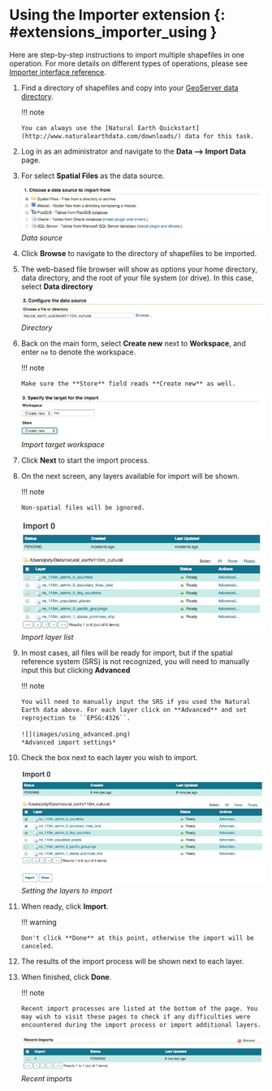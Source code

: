 # Using the Importer extension {: #extensions_importer_using }

Here are step-by-step instructions to import multiple shapefiles in one operation. For more details on different types of operations, please see [Importer interface reference](guireference.md).

1.  Find a directory of shapefiles and copy into your [GeoServer data directory](../../datadirectory/index.md).

    !!! note

        You can always use the [Natural Earth Quickstart](http://www.naturalearthdata.com/downloads/) data for this task.

2.  Log in as an administrator and navigate to the **Data --> Import Data** page.

3.  For select **Spatial Files** as the data source.

    ![](images/using_datasource.png)
    *Data source*

4.  Click **Browse** to navigate to the directory of shapefiles to be imported.

5.  The web-based file browser will show as options your home directory, data directory, and the root of your file system (or drive). In this case, select **Data directory**

    ![](images/using_directory.png)
    *Directory*

6.  Back on the main form, select **Create new** next to **Workspace**, and enter `ne` to denote the workspace.

    !!! note

        Make sure the **Store** field reads **Create new** as well.

    ![](images/using_workspace.png)
    *Import target workspace*

7.  Click **Next** to start the import process.

8.  On the next screen, any layers available for import will be shown.

    !!! note

        Non-spatial files will be ignored.

    ![](images/using_layerlist.png)
    *Import layer list*

9.  In most cases, all files will be ready for import, but if the spatial reference system (SRS) is not recognized, you will need to manually input this but clicking **Advanced**

    !!! note

        You will need to manually input the SRS if you used the Natural Earth data above. For each layer click on **Advanced** and set reprojection to ``EPSG:4326``.
    
        ![](images/using_advanced.png)
        *Advanced import settings*

10. Check the box next to each layer you wish to import.

    ![](images/using_layerlistchecked.png)
    *Setting the layers to import*

11. When ready, click **Import**.

    !!! warning

        Don't click **Done** at this point, otherwise the import will be canceled.

12. The results of the import process will be shown next to each layer.

13. When finished, click **Done**.

    !!! note

        Recent import processes are listed at the bottom of the page. You may wish to visit these pages to check if any difficulties were encountered during the import process or import additional layers.

    ![](images/using_recent.png)
    *Recent imports*
